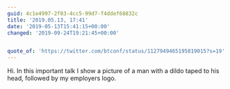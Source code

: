 ```yaml
---
guid: 4c1e4997-2f03-4cc5-99d7-f4ddef68832c
title: '2019.05.13, 17:41'
date: '2019-05-13T15:41:15+00:00'
changed: '2019-09-24T19:21:45+00:00'


quote_of: 'https://twitter.com/btconf/status/1127949465195819015?s=19'
---
```


Hi. In this important talk I show a picture of a man with a dildo taped to his head, followed by my employers logo. 
